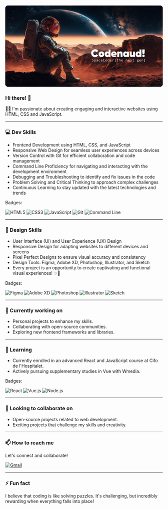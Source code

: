 ![Codenaud](assets/images/git-bg.png)

### Hi there! 👋

🧑‍🚀 I'm passionate about creating engaging and interactive websites using HTML, CSS and JavaScript.

<hr>

### 💻 Dev Skills

- Frontend Development using HTML, CSS, and JavaScript
- Responsive Web Design for seamless user experiences across devices
- Version Control with Git for efficient collaboration and code management
- Command Line Proficiency for navigating and interacting with the development environment
- Debugging and Troubleshooting to identify and fix issues in the code
- Problem Solving and Critical Thinking to approach complex challenges
- Continuous Learning to stay updated with the latest technologies and trends

Badges:

<div display="flex">
  <img src="https://img.shields.io/badge/HTML5-%23E34F26.svg?style=for-the-badge&logo=html5&logoColor=white" alt="HTML5"/>
  <img src="https://img.shields.io/badge/CSS3-%231572B6.svg?style=for-the-badge&logo=css3&logoColor=white" alt="CSS3"/>
  <img src="https://img.shields.io/badge/JavaScript-%23F7DF1E.svg?style=for-the-badge&logo=javascript&logoColor=black" alt="JavaScript"/>
  <img src="https://img.shields.io/badge/Git-%23F05032.svg?style=for-the-badge&logo=git&logoColor=white" alt="Git"/>
  <img src="https://img.shields.io/badge/Command%20Line-%2300ADD8.svg?style=for-the-badge&logo=gnu%20bash&logoColor=white" alt="Command Line"/>
</div>

<hr>

### 💎 Design Skills

- User Interface (UI) and User Experience (UX) Design
- Responsive Design for adapting websites to different devices and screens
- Pixel Perfect Designs to ensure visual accuracy and consistency
- Design Tools: Figma, Adobe XD, Photoshop, Illustrator, and Sketch
- Every project is an opportunity to create captivating and functional visual experiences! ✨🎨

Badges:

<div display="flex">
  <img src="https://img.shields.io/badge/Figma-%23F24E1E.svg?style=for-the-badge&logo=figma&logoColor=white" alt="Figma"/>
  <img src="https://img.shields.io/badge/Adobe%20XD-%23FF61F6.svg?style=for-the-badge&logo=adobe%20xd&logoColor=white" alt="Adobe XD"/>
  <img src="https://img.shields.io/badge/Photoshop-%2331A8FF.svg?style=for-the-badge&logo=adobe%20photoshop&logoColor=white" alt="Photoshop"/>
  <img src="https://img.shields.io/badge/Illustrator-%23FF9A00.svg?style=for-the-badge&logo=adobe%20illustrator&logoColor=white" alt="Illustrator"/>
  <img src="https://img.shields.io/badge/Sketch-%23F7B500.svg?style=for-the-badge&logo=sketch&logoColor=white" alt="Sketch"/>
</div>

<hr>

### 🔭 Currently working on

- Personal projects to enhance my skills.
- Collaborating with open-source communities.
- Exploring new frontend frameworks and libraries.

<hr>

### 🌱 Learning

- Currently enrolled in an advanced React and JavaScript course at Cifo de l'Hospitalet.
- Actively pursuing supplementary studies in Vue with Wmedia.

Badges:

<div display="flex">
 <img src="https://img.shields.io/badge/react-%2320232a.svg?style=for-the-badge&logo=react&logoColor=%2361DAFB" alt="React"/>
<img src="https://img.shields.io/badge/Vue.js-35495E?style=for-the-badge&logo=vue.js&logoColor=4FC08D" alt="Vue.js"/>
<img src="https://img.shields.io/badge/Node.js-43853D?style=for-the-badge&logo=node.js&logoColor=white" alt="Node.js"/>
</div>

<hr>

### 🤝 Looking to collaborate on

- Open-source projects related to web development.
- Exciting projects that challenge my skills and creativity.

<hr>

### 📫 How to reach me

Let's connect and collaborate!

<div display="flex">
  <a href="mailto:codenaud@gmail.com">
    <img src="https://img.shields.io/badge/Gmail-D14836?style=for-the-badge&logo=gmail&logoColor=white" alt="Gmail"/>
  </a>
</div>

<hr>

### ⚡ Fun fact

I believe that coding is like solving puzzles. It's challenging, but incredibly rewarding when everything falls into place!
